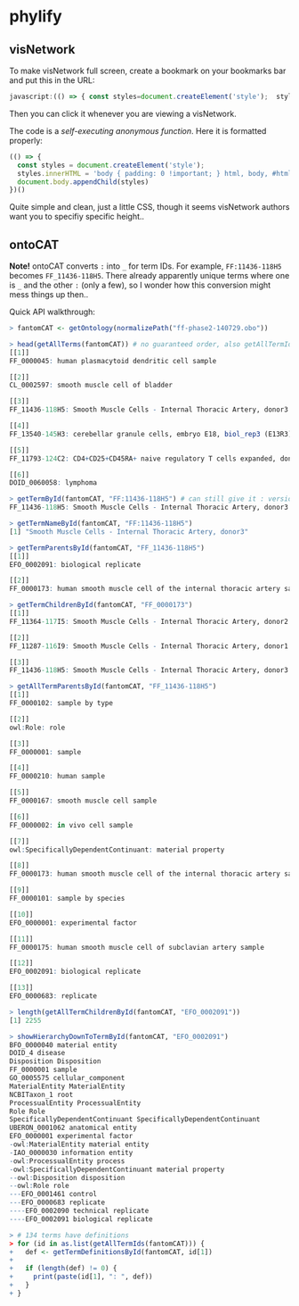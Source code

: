 # phylify

## visNetwork

To make visNetwork full screen, create a bookmark on your bookmarks bar and put
this in the URL:

```js
javascript:(() => { const styles=document.createElement('style');  styles.innerHTML = 'body { padding: 0 !important; } html, body, #htmlwidget_container, .visNetwork { height: 100% !important; }'; document.body.appendChild(styles) })()
```

Then you can click it whenever you are viewing a visNetwork.

The code is a *self-executing anonymous function*. Here it is formatted properly:
```js
(() => {
  const styles = document.createElement('style');
  styles.innerHTML = 'body { padding: 0 !important; } html, body, #htmlwidget_container, .visNetwork { height: 100% !important; }';
  document.body.appendChild(styles)
})()
```

Quite simple and clean, just a little CSS, though it seems visNetwork authors want you to specifiy specific height..

## ontoCAT

**Note!** ontoCAT converts `:` into `_` for term IDs. For example,
`FF:11436-118H5` becomes `FF_11436-118H5`. There already apparently unique
terms where one is `_` and the other `:` (only a few), so I wonder how this
conversion might mess things up then..

Quick API walkthrough:

```r
> fantomCAT <- getOntology(normalizePath("ff-phase2-140729.obo"))

> head(getAllTerms(fantomCAT)) # no guaranteed order, also getAllTermIds
[[1]]
FF_0000045: human plasmacytoid dendritic cell sample

[[2]]
CL_0002597: smooth muscle cell of bladder

[[3]]
FF_11436-118H5: Smooth Muscle Cells - Internal Thoracic Artery, donor3

[[4]]
FF_13540-145H3: cerebellar granule cells, embryo E18, biol_rep3 (E13R3)

[[5]]
FF_11793-124C2: CD4+CD25+CD45RA+ naive regulatory T cells expanded, donor1

[[6]]
DOID_0060058: lymphoma

> getTermById(fantomCAT, "FF:11436-118H5") # can still give it : version
FF_11436-118H5: Smooth Muscle Cells - Internal Thoracic Artery, donor3

> getTermNameById(fantomCAT, "FF:11436-118H5")
[1] "Smooth Muscle Cells - Internal Thoracic Artery, donor3"

> getTermParentsById(fantomCAT, "FF_11436-118H5")
[[1]]
EFO_0002091: biological replicate

[[2]]
FF_0000173: human smooth muscle cell of the internal thoracic artery sample

> getTermChildrenById(fantomCAT, "FF_0000173")
[[1]]
FF_11364-117I5: Smooth Muscle Cells - Internal Thoracic Artery, donor2

[[2]]
FF_11287-116I9: Smooth Muscle Cells - Internal Thoracic Artery, donor1

[[3]]
FF_11436-118H5: Smooth Muscle Cells - Internal Thoracic Artery, donor3

> getAllTermParentsById(fantomCAT, "FF_11436-118H5")
[[1]]
FF_0000102: sample by type

[[2]]
owl:Role: role

[[3]]
FF_0000001: sample

[[4]]
FF_0000210: human sample

[[5]]
FF_0000167: smooth muscle cell sample

[[6]]
FF_0000002: in vivo cell sample

[[7]]
owl:SpecificallyDependentContinuant: material property

[[8]]
FF_0000173: human smooth muscle cell of the internal thoracic artery sample

[[9]]
FF_0000101: sample by species

[[10]]
EFO_0000001: experimental factor

[[11]]
FF_0000175: human smooth muscle cell of subclavian artery sample

[[12]]
EFO_0002091: biological replicate

[[13]]
EFO_0000683: replicate

> length(getAllTermChildrenById(fantomCAT, "EFO_0002091"))
[1] 2255

> showHierarchyDownToTermById(fantomCAT, "EFO_0002091")
BFO_0000040 material entity
DOID_4 disease
Disposition Disposition
FF_0000001 sample
GO_0005575 cellular_component
MaterialEntity MaterialEntity
NCBITaxon_1 root
ProcessualEntity ProcessualEntity
Role Role
SpecificallyDependentContinuant SpecificallyDependentContinuant
UBERON_0001062 anatomical entity
EFO_0000001 experimental factor
-owl:MaterialEntity material entity
-IAO_0000030 information entity
-owl:ProcessualEntity process
-owl:SpecificallyDependentContinuant material property
--owl:Disposition disposition
--owl:Role role
---EFO_0001461 control
---EFO_0000683 replicate
----EFO_0002090 technical replicate
----EFO_0002091 biological replicate

> # 134 terms have definitions
> for (id in as.list(getAllTermIds(fantomCAT))) {
+   def <- getTermDefinitionsById(fantomCAT, id[1])
+
+   if (length(def) != 0) {
+     print(paste(id[1], ": ", def))
+   }
+ }
```
